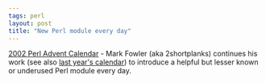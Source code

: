 ```yaml
---
tags: perl
layout: post
title: "New Perl module every day"
---
```




<a href="http://www.perladvent.org/2002/">2002 Perl Advent Calendar</a> - Mark Fowler (aka 2shortplanks) continues his work (see also <a href="http://www.perladvent.org/2001/">last year's calendar</a>) to introduce a helpful but lesser known or underused Perl module every day.


